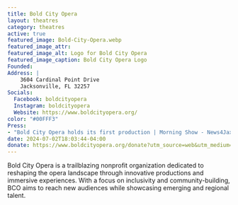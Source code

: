 ```yaml
---
title: Bold City Opera
layout: theatres
category: theatres
active: true
featured_image: Bold-City-Opera.webp
featured_image_attr:
featured_image_alt: Logo for Bold City Opera
featured_image_caption: Bold City Opera Logo
Founded: 
Address: |
    3604 Cardinal Point Drive 
    Jacksonville, FL 32257
Socials: 
  Facebook: boldcityopera
  Instagram: boldcityopera
  Website: https://www.boldcityopera.org/
color: "#00FFF3"
Press:
- "Bold City Opera holds its first production | Morning Show - News4Jax": https://www.news4jax.com/video/morning-show/2023/09/21/bold-city-opera-holds-its-first-production/
date: 2024-07-02T18:03:44-04:00
donate: https://www.boldcityopera.org/donate?utm_source=web&utm_medium=jaxplays&utm_campaign=donate_btn
---
```

Bold City Opera is a trailblazing nonprofit organization dedicated to reshaping the opera landscape through innovative productions and immersive experiences. With a focus on inclusivity and community-building, BCO aims to reach new audiences while showcasing emerging and regional talent. 